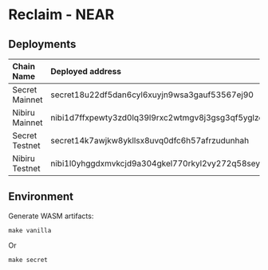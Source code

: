# Reclaim - NEAR


## Deployments

| Chain Name | Deployed address | Explorer Link |
|:-----------|:-----------------|:--------------|
| Secret Mainnet | secret18u22df5dan6cyl6xuyjn9wsa3gauf53567ej90 | https://ping.pub/secret/account/secret18u22df5dan6cyl6xuyjn9wsa3gauf53567ej90|
| Nibiru Mainnet | nibi1d7ffxpewty3zd0lq39l9rxc2wtmgv8j3gsg3qf5yglzewqp84mkqlttmme | https://explorer.nibiru.fi/cataclysm-1/account/nibi1d7ffxpewty3zd0lq39l9rxc2wtmgv8j3gsg3qf5yglzewqp84mkqlttmme|
| Secret Testnet | secret14k7awjkw8ykllsx8uvq0dfc6h57afrzudunhah | https://testnet.ping.pub/secret/account/secret14k7awjkw8ykllsx8uvq0dfc6h57afrzudunhah|
| Nibiru Testnet | nibi1l0yhggdxmvkcjd9a304gkel770rkyl2vy272q58seyp5sys7486spversq | https://explorer.nibiru.fi/nibiru-testnet-1/account/nibi1l0yhggdxmvkcjd9a304gkel770rkyl2vy272q58seyp5sys7486spversq|

## Environment

Generate WASM artifacts:

```
make vanilla 
```

Or 

```
make secret
```
